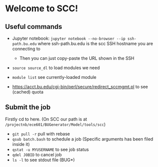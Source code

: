 # Welcome to SCC!

## Useful commands

- Jupyter notebook: `jupyter notebook --no-browser --ip ssh-path.bu.edu` where ssh-path.bu.edu is the scc SSH hostname you are connecting to
  - Then you can just copy-paste the URL shown in the SSH

- `source source_dl` to load modules we need
- `module list` see currently-loaded module
- https://acct.bu.edu/cgi-bin/perl/secure/redirect_sccmgmt.pl to see (cached) quota

## Submit the job

Firstly cd to here. (On SCC our path is at `/projectnb/ece601/BUGenerator/Model/tools/scc`)

- `git pull -r` pull with rebase
- `qsub batch.bash` to schedule a job (Specific arguments has been filed inside it)
- `qstat -u MYUSERNAME` to see job status
- `qdel JOBID` to cancel job
- `ls -l` to see stdout file (BUG*)
